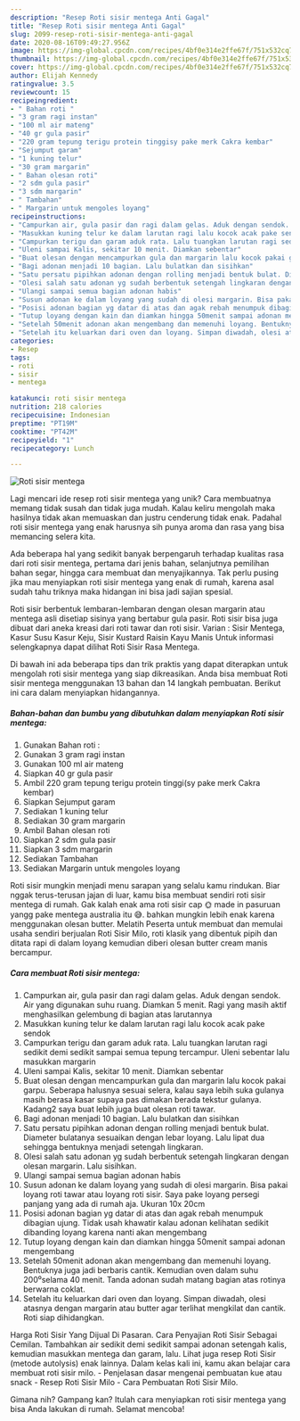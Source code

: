 ```yaml
---
description: "Resep Roti sisir mentega Anti Gagal"
title: "Resep Roti sisir mentega Anti Gagal"
slug: 2099-resep-roti-sisir-mentega-anti-gagal
date: 2020-08-16T09:49:27.956Z
image: https://img-global.cpcdn.com/recipes/4bf0e314e2ffe67f/751x532cq70/roti-sisir-mentega-foto-resep-utama.jpg
thumbnail: https://img-global.cpcdn.com/recipes/4bf0e314e2ffe67f/751x532cq70/roti-sisir-mentega-foto-resep-utama.jpg
cover: https://img-global.cpcdn.com/recipes/4bf0e314e2ffe67f/751x532cq70/roti-sisir-mentega-foto-resep-utama.jpg
author: Elijah Kennedy
ratingvalue: 3.5
reviewcount: 15
recipeingredient:
- " Bahan roti "
- "3 gram ragi instan"
- "100 ml air mateng"
- "40 gr gula pasir"
- "220 gram tepung terigu protein tinggisy pake merk Cakra kembar"
- "Sejumput garam"
- "1 kuning telur"
- "30 gram margarin"
- " Bahan olesan roti"
- "2 sdm gula pasir"
- "3 sdm margarin"
- " Tambahan"
- " Margarin untuk mengoles loyang"
recipeinstructions:
- "Campurkan air, gula pasir dan ragi dalam gelas. Aduk dengan sendok. Air yang digunakan suhu ruang. Diamkan 5 menit. Ragi yang masih aktif menghasilkan gelembung di bagian atas larutannya"
- "Masukkan kuning telur ke dalam larutan ragi lalu kocok acak pake sendok"
- "Campurkan terigu dan garam aduk rata. Lalu tuangkan larutan ragi sedikit demi sedikit sampai semua tepung tercampur. Uleni sebentar lalu masukkan margarin"
- "Uleni sampai Kalis, sekitar 10 menit. Diamkan sebentar"
- "Buat olesan dengan mencampurkan gula dan margarin lalu kocok pakai garpu. Seberapa halusnya sesuai selera, kalau saya lebih suka gulanya masih berasa kasar supaya pas dimakan berada tekstur gulanya. Kadang2 saya buat lebih juga buat olesan roti tawar."
- "Bagi adonan menjadi 10 bagian. Lalu bulatkan dan sisihkan"
- "Satu persatu pipihkan adonan dengan rolling menjadi bentuk bulat. Diameter bulatanya sesuaikan dengan lebar loyang. Lalu lipat dua sehingga bentuknya menjadi setengah lingkaran."
- "Olesi salah satu adonan yg sudah berbentuk setengah lingkaran dengan olesan margarin. Lalu sisihkan."
- "Ulangi sampai semua bagian adonan habis"
- "Susun adonan ke dalam loyang yang sudah di olesi margarin. Bisa pakai loyang roti tawar atau loyang roti sisir. Saya pake loyang persegi panjang yang ada di rumah aja. Ukuran 10x 20cm"
- "Posisi adonan bagian yg datar di atas dan agak rebah menumpuk dibagian ujung. Tidak usah khawatir kalau adonan kelihatan sedikit dibanding loyang karena nanti akan mengembang"
- "Tutup loyang dengan kain dan diamkan hingga 50menit sampai adonan mengembang"
- "Setelah 50menit adonan akan mengembang dan memenuhi loyang. Bentuknya juga jadi berbaris cantik. Kemudian oven dalam suhu 200⁰selama 40 menit. Tanda adonan sudah matang bagian atas rotinya berwarna coklat."
- "Setelah itu keluarkan dari oven dan loyang. Simpan diwadah, olesi atasnya dengan margarin atau butter agar terlihat mengkilat dan cantik. Roti siap dihidangkan."
categories:
- Resep
tags:
- roti
- sisir
- mentega

katakunci: roti sisir mentega 
nutrition: 218 calories
recipecuisine: Indonesian
preptime: "PT19M"
cooktime: "PT42M"
recipeyield: "1"
recipecategory: Lunch

---
```



![Roti sisir mentega](https://img-global.cpcdn.com/recipes/4bf0e314e2ffe67f/751x532cq70/roti-sisir-mentega-foto-resep-utama.jpg)

Lagi mencari ide resep roti sisir mentega yang unik? Cara membuatnya memang tidak susah dan tidak juga mudah. Kalau keliru mengolah maka hasilnya tidak akan memuaskan dan justru cenderung tidak enak. Padahal roti sisir mentega yang enak harusnya sih punya aroma dan rasa yang bisa memancing selera kita.

Ada beberapa hal yang sedikit banyak berpengaruh terhadap kualitas rasa dari roti sisir mentega, pertama dari jenis bahan, selanjutnya pemilihan bahan segar, hingga cara membuat dan menyajikannya. Tak perlu pusing jika mau menyiapkan roti sisir mentega yang enak di rumah, karena asal sudah tahu triknya maka hidangan ini bisa jadi sajian spesial.

Roti sisir berbentuk lembaran-lembaran dengan olesan margarin atau mentega asli disetiap sisinya yang bertabur gula pasir. Roti sisir bisa juga dibuat dari aneka kreasi dari roti tawar dan roti sisir. Varian : Sisir Mentega, Kasur Susu Kasur Keju, Sisir Kustard Raisin Kayu Manis Untuk informasi selengkapnya dapat dilihat Roti Sisir Rasa Mentega.


Di bawah ini ada beberapa tips dan trik praktis yang dapat diterapkan untuk mengolah roti sisir mentega yang siap dikreasikan. Anda bisa membuat Roti sisir mentega menggunakan 13 bahan dan 14 langkah pembuatan. Berikut ini cara dalam menyiapkan hidangannya.

<!--inarticleads1-->

##### Bahan-bahan dan bumbu yang dibutuhkan dalam menyiapkan Roti sisir mentega:

1. Gunakan  Bahan roti :
1. Gunakan 3 gram ragi instan
1. Gunakan 100 ml air mateng
1. Siapkan 40 gr gula pasir
1. Ambil 220 gram tepung terigu protein tinggi(sy pake merk Cakra kembar)
1. Siapkan Sejumput garam
1. Sediakan 1 kuning telur
1. Sediakan 30 gram margarin
1. Ambil  Bahan olesan roti
1. Siapkan 2 sdm gula pasir
1. Siapkan 3 sdm margarin
1. Sediakan  Tambahan
1. Sediakan  Margarin untuk mengoles loyang


Roti sisir mungkin menjadi menu sarapan yang selalu kamu rindukan. Biar nggak terus-terusan jajan di luar, kamu bisa membuat sendiri roti sisir mentega di rumah. Gak kalah enak ama roti sisir cap 🌞 made in pasuruan yangg pake mentega australia itu 😅. bahkan mungkin lebih enak karena menggunakan olesan butter. Melatih Peserta untuk membuat dan memulai usaha sendiri berjualan Roti Sisir Milo, roti klasik yang dibentuk pipih dan ditata rapi di dalam loyang kemudian diberi olesan butter cream manis bercampur. 

<!--inarticleads2-->

##### Cara membuat Roti sisir mentega:

1. Campurkan air, gula pasir dan ragi dalam gelas. Aduk dengan sendok. Air yang digunakan suhu ruang. Diamkan 5 menit. Ragi yang masih aktif menghasilkan gelembung di bagian atas larutannya
1. Masukkan kuning telur ke dalam larutan ragi lalu kocok acak pake sendok
1. Campurkan terigu dan garam aduk rata. Lalu tuangkan larutan ragi sedikit demi sedikit sampai semua tepung tercampur. Uleni sebentar lalu masukkan margarin
1. Uleni sampai Kalis, sekitar 10 menit. Diamkan sebentar
1. Buat olesan dengan mencampurkan gula dan margarin lalu kocok pakai garpu. Seberapa halusnya sesuai selera, kalau saya lebih suka gulanya masih berasa kasar supaya pas dimakan berada tekstur gulanya. Kadang2 saya buat lebih juga buat olesan roti tawar.
1. Bagi adonan menjadi 10 bagian. Lalu bulatkan dan sisihkan
1. Satu persatu pipihkan adonan dengan rolling menjadi bentuk bulat. Diameter bulatanya sesuaikan dengan lebar loyang. Lalu lipat dua sehingga bentuknya menjadi setengah lingkaran.
1. Olesi salah satu adonan yg sudah berbentuk setengah lingkaran dengan olesan margarin. Lalu sisihkan.
1. Ulangi sampai semua bagian adonan habis
1. Susun adonan ke dalam loyang yang sudah di olesi margarin. Bisa pakai loyang roti tawar atau loyang roti sisir. Saya pake loyang persegi panjang yang ada di rumah aja. Ukuran 10x 20cm
1. Posisi adonan bagian yg datar di atas dan agak rebah menumpuk dibagian ujung. Tidak usah khawatir kalau adonan kelihatan sedikit dibanding loyang karena nanti akan mengembang
1. Tutup loyang dengan kain dan diamkan hingga 50menit sampai adonan mengembang
1. Setelah 50menit adonan akan mengembang dan memenuhi loyang. Bentuknya juga jadi berbaris cantik. Kemudian oven dalam suhu 200⁰selama 40 menit. Tanda adonan sudah matang bagian atas rotinya berwarna coklat.
1. Setelah itu keluarkan dari oven dan loyang. Simpan diwadah, olesi atasnya dengan margarin atau butter agar terlihat mengkilat dan cantik. Roti siap dihidangkan.


Harga Roti Sisir Yang Dijual Di Pasaran. Cara Penyajian Roti Sisir Sebagai Cemilan. Tambahkan air sedikit demi sedikit sampai adonan setengah kalis, kemudian masukkan mentega dan garam, lalu. Lihat juga resep Roti Sisir (metode autolysis) enak lainnya. Dalam kelas kali ini, kamu akan belajar cara membuat roti sisir milo. - Penjelasan dasar mengenai pembuatan kue atau snack - Resep Roti Sisir Milo - Cara Pembuatan Roti Sisir Milo. 

Gimana nih? Gampang kan? Itulah cara menyiapkan roti sisir mentega yang bisa Anda lakukan di rumah. Selamat mencoba!
